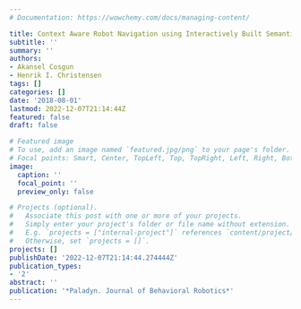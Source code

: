 ```yaml
---
# Documentation: https://wowchemy.com/docs/managing-content/

title: Context Aware Robot Navigation using Interactively Built Semantic Maps
subtitle: ''
summary: ''
authors:
- Akansel Cosgun
- Henrik I. Christensen
tags: []
categories: []
date: '2018-08-01'
lastmod: 2022-12-07T21:14:44Z
featured: false
draft: false

# Featured image
# To use, add an image named `featured.jpg/png` to your page's folder.
# Focal points: Smart, Center, TopLeft, Top, TopRight, Left, Right, BottomLeft, Bottom, BottomRight.
image:
  caption: ''
  focal_point: ''
  preview_only: false

# Projects (optional).
#   Associate this post with one or more of your projects.
#   Simply enter your project's folder or file name without extension.
#   E.g. `projects = ["internal-project"]` references `content/project/deep-learning/index.md`.
#   Otherwise, set `projects = []`.
projects: []
publishDate: '2022-12-07T21:14:44.274444Z'
publication_types:
- '2'
abstract: ''
publication: '*Paladyn. Journal of Behavioral Robotics*'
---
```

